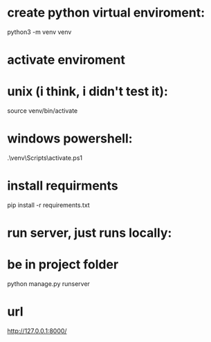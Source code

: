 # create python virtual enviroment:
python3 -m venv venv

# activate enviroment
# unix (i think, i didn't test it):
source venv/bin/activate
# windows powershell:
.\venv\Scripts\activate.ps1

# install requirments
pip install -r requirements.txt

# run server, just runs locally:
# be in project folder
python manage.py runserver

# url
http://127.0.0.1:8000/